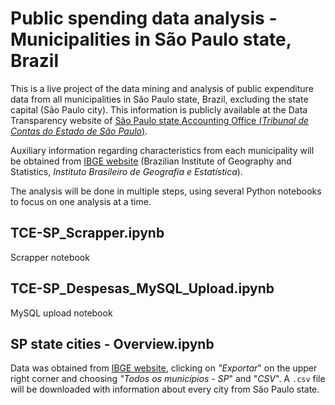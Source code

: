 # Public spending data analysis - Municipalities in São Paulo state, Brazil

This is a live project of the data mining and analysis of public expenditure data from all municipalities in São Paulo state, Brazil, excluding the state capital (São Paulo city). This information is publicly available at the Data Transparency website of [São Paulo state Accounting Office (*Tribunal de Contas do Estado de São Paulo*)](http://transparencia.tce.sp.gov.br/).

Auxiliary information regarding characteristics from each municipality will be obtained from [IBGE website](https://cidades.ibge.gov.br/pesquisas) (Brazilian Institute of Geography and Statistics, *Instituto Brasileiro de Geografia e Estatística*).

The analysis will be done in multiple steps, using several Python notebooks to focus on one analysis at a time.

## TCE-SP_Scrapper.ipynb

Scrapper notebook

## TCE-SP_Despesas_MySQL_Upload.ipynb

MySQL upload notebook

## SP state cities - Overview.ipynb

Data was obtained from [IBGE website](https://www.ibge.gov.br/informacoes-por-cidade-e-estado?t=destaques&c=3549904), clicking on *"Exportar*" on the upper right corner and choosing *"Todos os municípios - SP*" and "*CSV*". A `.csv` file will be downloaded with information about every city from São Paulo state.
